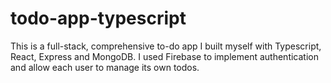 # todo-app-typescript

This is a full-stack, comprehensive to-do app I built myself with Typescript, React, Express and MongoDB.
I used Firebase to implement authentication and allow each user to manage its own todos.
